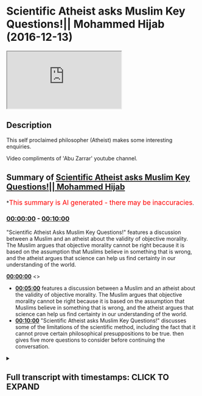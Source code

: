 # Scientific Atheist asks Muslim Key Questions!|| Mohammed Hijab (2016-12-13)

<iframe loading='lazy' src='https://www.youtube.com/embed/cZw4ur_zzRU'></iframe>

## Description

This self proclaimed philosopher (Atheist) makes some interesting enquiries. 

Video compliments of 'Abu Zarrar' youtube channel.

## Summary of [Scientific Atheist asks Muslim Key Questions!|| Mohammed Hijab](https://www.youtube.com/watch?v=cZw4ur_zzRU)


*<span style="color:red; font-size:125%">This summary is AI generated - there may be inaccuracies</span>.

### [00:00:00](https://www.youtube.com/watch?v=cZw4ur_zzRU&t=0) - [00:10:00](https://www.youtube.com/watch?v=cZw4ur_zzRU&t=600)

 "Scientific Atheist Asks Muslim Key Questions!" features a discussion between a Muslim and an atheist about the validity of objective morality. The Muslim argues that objective morality cannot be right because it is based on the assumption that Muslims believe in something that is wrong, and the atheist argues that science can help us find certainty in our understanding of the world.

**[00:00:00](https://www.youtube.com/watch?v=cZw4ur_zzRU&t=0)** <>
* **[00:05:00](https://www.youtube.com/watch?v=cZw4ur_zzRU&t=300)** features a discussion between a Muslim and an atheist about the validity of objective morality. The Muslim argues that objective morality cannot be right because it is based on the assumption that Muslims believe in something that is wrong, and the atheist argues that science can help us find certainty in our understanding of the world.
* **[00:10:00](https://www.youtube.com/watch?v=cZw4ur_zzRU&t=600)**  "Scientific Atheist asks Muslim Key Questions!" discusses some of the limitations of the scientific method, including the fact that it cannot prove certain philosophical presuppositions to be true. then gives five more questions to consider before continuing the conversation.

<details><summary><h2>Full transcript with timestamps: CLICK TO EXPAND</h2></summary>

[0:00:00](https://youtu.be/cZw4ur_zzRU?t=0) you're incorrectly defined morality  
[0:00:04](https://youtu.be/cZw4ur_zzRU?t=4) where we start in in the line of  
[0:00:05](https://youtu.be/cZw4ur_zzRU?t=5) discussion we both uh failed to define  
[0:00:08](https://youtu.be/cZw4ur_zzRU?t=8) it  
[0:00:11](https://youtu.be/cZw4ur_zzRU?t=11) yes so how would you define morality  
[0:00:12](https://youtu.be/cZw4ur_zzRU?t=12) yeah well like i said i use the sam  
[0:00:14](https://youtu.be/cZw4ur_zzRU?t=14) harris model whereas the worst suffering  
[0:00:16](https://youtu.be/cZw4ur_zzRU?t=16) for all humans is at one end anything  
[0:00:19](https://youtu.be/cZw4ur_zzRU?t=19) that helps us move away from suffering  
[0:00:22](https://youtu.be/cZw4ur_zzRU?t=22) how could that be object how could you  
[0:00:23](https://youtu.be/cZw4ur_zzRU?t=23) create an objective morality from that  
[0:00:24](https://youtu.be/cZw4ur_zzRU?t=24) because he does as i said before  
[0:00:26](https://youtu.be/cZw4ur_zzRU?t=26) the reason why he believes in this model  
[0:00:28](https://youtu.be/cZw4ur_zzRU?t=28) of consequentialism is because  
[0:00:31](https://youtu.be/cZw4ur_zzRU?t=31) he operates on a utility presumption  
[0:00:33](https://youtu.be/cZw4ur_zzRU?t=33) okay so what is most useful for human  
[0:00:35](https://youtu.be/cZw4ur_zzRU?t=35) beings is that which is most best for  
[0:00:37](https://youtu.be/cZw4ur_zzRU?t=37) human beings  
[0:00:38](https://youtu.be/cZw4ur_zzRU?t=38) this moral presupposition cannot be  
[0:00:41](https://youtu.be/cZw4ur_zzRU?t=41) substantiated or proven objectively  
[0:00:44](https://youtu.be/cZw4ur_zzRU?t=44) therefore it would be arguing in a  
[0:00:45](https://youtu.be/cZw4ur_zzRU?t=45) circle to say okay well we're going to  
[0:00:47](https://youtu.be/cZw4ur_zzRU?t=47) employ a italian almost utilitarian  
[0:00:49](https://youtu.be/cZw4ur_zzRU?t=49) principle model yeah you know although  
[0:00:52](https://youtu.be/cZw4ur_zzRU?t=52) although it's a little bit different  
[0:00:53](https://youtu.be/cZw4ur_zzRU?t=53) yeah well i think i think two things so  
[0:00:57](https://youtu.be/cZw4ur_zzRU?t=57) i accidentally said yes to something i  
[0:00:58](https://youtu.be/cZw4ur_zzRU?t=58) shouldn't which was that  
[0:01:00](https://youtu.be/cZw4ur_zzRU?t=60) [Music]  
[0:01:01](https://youtu.be/cZw4ur_zzRU?t=61) you said it can't be objectively found  
[0:01:03](https://youtu.be/cZw4ur_zzRU?t=63) that morality  
[0:01:04](https://youtu.be/cZw4ur_zzRU?t=64) any form of morality could be  
[0:01:06](https://youtu.be/cZw4ur_zzRU?t=66) objectified  
[0:01:08](https://youtu.be/cZw4ur_zzRU?t=68) but  
[0:01:09](https://youtu.be/cZw4ur_zzRU?t=69) it could be if we have better technology  
[0:01:11](https://youtu.be/cZw4ur_zzRU?t=71) which is his argument if we were to  
[0:01:13](https://youtu.be/cZw4ur_zzRU?t=73) measure  
[0:01:14](https://youtu.be/cZw4ur_zzRU?t=74) we could measure something  
[0:01:16](https://youtu.be/cZw4ur_zzRU?t=76) then uh if we wrote laws and said follow  
[0:01:19](https://youtu.be/cZw4ur_zzRU?t=79) this principle these ways of being and  
[0:01:21](https://youtu.be/cZw4ur_zzRU?t=81) you will have less  
[0:01:23](https://youtu.be/cZw4ur_zzRU?t=83) yeah that would be our morale okay so  
[0:01:25](https://youtu.be/cZw4ur_zzRU?t=85) the presumption here or the  
[0:01:26](https://youtu.be/cZw4ur_zzRU?t=86) presupposition  
[0:01:28](https://youtu.be/cZw4ur_zzRU?t=88) is that suffering is bad yeah  
[0:01:30](https://youtu.be/cZw4ur_zzRU?t=90) and that's by the way the the problem of  
[0:01:32](https://youtu.be/cZw4ur_zzRU?t=92) evil the problem of evil which is the  
[0:01:34](https://youtu.be/cZw4ur_zzRU?t=94) one of the main objective objections of  
[0:01:36](https://youtu.be/cZw4ur_zzRU?t=96) atheists  
[0:01:37](https://youtu.be/cZw4ur_zzRU?t=97) is based on this presupposition  
[0:01:40](https://youtu.be/cZw4ur_zzRU?t=100) the question would be  
[0:01:42](https://youtu.be/cZw4ur_zzRU?t=102) why how can you prove that suffering is  
[0:01:44](https://youtu.be/cZw4ur_zzRU?t=104) bad point one from an atheistic  
[0:01:46](https://youtu.be/cZw4ur_zzRU?t=106) perspective objectively  
[0:01:48](https://youtu.be/cZw4ur_zzRU?t=108) and two how can you prove that such a  
[0:01:49](https://youtu.be/cZw4ur_zzRU?t=109) thing going back to the problem of evil  
[0:01:52](https://youtu.be/cZw4ur_zzRU?t=112) as evil exists as one objective reality  
[0:01:55](https://youtu.be/cZw4ur_zzRU?t=115) yeah well um  
[0:01:57](https://youtu.be/cZw4ur_zzRU?t=117) i go to richard dawkins it's sort of  
[0:01:58](https://youtu.be/cZw4ur_zzRU?t=118) like a ticket  
[0:02:00](https://youtu.be/cZw4ur_zzRU?t=120) sometimes  
[0:02:01](https://youtu.be/cZw4ur_zzRU?t=121) you can ask the wrong questions if you  
[0:02:03](https://youtu.be/cZw4ur_zzRU?t=123) like ask  
[0:02:04](https://youtu.be/cZw4ur_zzRU?t=124) what does a rainbow smell like  
[0:02:06](https://youtu.be/cZw4ur_zzRU?t=126) i  
[0:02:08](https://youtu.be/cZw4ur_zzRU?t=128) you can ask the wrong question  
[0:02:09](https://youtu.be/cZw4ur_zzRU?t=129) yeah but just don't  
[0:02:11](https://youtu.be/cZw4ur_zzRU?t=131) um  
[0:02:15](https://youtu.be/cZw4ur_zzRU?t=135) you're saying about objectifying how can  
[0:02:17](https://youtu.be/cZw4ur_zzRU?t=137) you prove that suffering is objectively  
[0:02:30](https://youtu.be/cZw4ur_zzRU?t=150) you crave certainty and you don't want  
[0:02:32](https://youtu.be/cZw4ur_zzRU?t=152) to be  
[0:02:33](https://youtu.be/cZw4ur_zzRU?t=153) floating about  
[0:02:34](https://youtu.be/cZw4ur_zzRU?t=154) but floor the word floor once again  
[0:02:37](https://youtu.be/cZw4ur_zzRU?t=157) is something which relies on some kind  
[0:02:39](https://youtu.be/cZw4ur_zzRU?t=159) of reality  
[0:02:40](https://youtu.be/cZw4ur_zzRU?t=160) [Music]  
[0:02:58](https://youtu.be/cZw4ur_zzRU?t=178) [Music]  
[0:03:02](https://youtu.be/cZw4ur_zzRU?t=182) like you wouldn't ask that question if  
[0:03:04](https://youtu.be/cZw4ur_zzRU?t=184) you're a different person  
[0:03:06](https://youtu.be/cZw4ur_zzRU?t=186) i don't understand  
[0:03:08](https://youtu.be/cZw4ur_zzRU?t=188) you wouldn't ask that question if you're  
[0:03:09](https://youtu.be/cZw4ur_zzRU?t=189) a different person  
[0:03:11](https://youtu.be/cZw4ur_zzRU?t=191) you think that question has validity but  
[0:03:14](https://youtu.be/cZw4ur_zzRU?t=194) it doesn't mean anything  
[0:03:16](https://youtu.be/cZw4ur_zzRU?t=196) okay i mean one can say that about  
[0:03:18](https://youtu.be/cZw4ur_zzRU?t=198) almost anything or any statement that  
[0:03:20](https://youtu.be/cZw4ur_zzRU?t=200) anyone makes  
[0:03:22](https://youtu.be/cZw4ur_zzRU?t=202) um  
[0:03:22](https://youtu.be/cZw4ur_zzRU?t=202) yes that's that's the thing we have to  
[0:03:24](https://youtu.be/cZw4ur_zzRU?t=204) raise above our ground and then like  
[0:03:27](https://youtu.be/cZw4ur_zzRU?t=207) float and then like encapsulate our ways  
[0:03:29](https://youtu.be/cZw4ur_zzRU?t=209) of being  
[0:03:31](https://youtu.be/cZw4ur_zzRU?t=211) i accept but let's go back to your point  
[0:03:33](https://youtu.be/cZw4ur_zzRU?t=213) richard dawkins you mentioned him he's  
[0:03:35](https://youtu.be/cZw4ur_zzRU?t=215) another person who doesn't believe in  
[0:03:36](https://youtu.be/cZw4ur_zzRU?t=216) objective morality yet yes yeah this is  
[0:03:38](https://youtu.be/cZw4ur_zzRU?t=218) what i find interesting about richard  
[0:03:40](https://youtu.be/cZw4ur_zzRU?t=220) dawkins  
[0:03:41](https://youtu.be/cZw4ur_zzRU?t=221) richard dawkins  
[0:03:43](https://youtu.be/cZw4ur_zzRU?t=223) listen listen to me right  
[0:03:45](https://youtu.be/cZw4ur_zzRU?t=225) i mean if you look if you watch i go on  
[0:03:46](https://youtu.be/cZw4ur_zzRU?t=226) youtube sometimes i  
[0:03:48](https://youtu.be/cZw4ur_zzRU?t=228) i see some things like recommended  
[0:03:50](https://youtu.be/cZw4ur_zzRU?t=230) videos listening so richard dawkins  
[0:03:51](https://youtu.be/cZw4ur_zzRU?t=231) right i click it and he's like having an  
[0:03:54](https://youtu.be/cZw4ur_zzRU?t=234) argument of a muslim yeah  
[0:03:56](https://youtu.be/cZw4ur_zzRU?t=236) and then to really catch the muslim out  
[0:03:58](https://youtu.be/cZw4ur_zzRU?t=238) and to attack the muslim finish off the  
[0:03:59](https://youtu.be/cZw4ur_zzRU?t=239) muslim he said something like  
[0:04:01](https://youtu.be/cZw4ur_zzRU?t=241) oh so what's the islamic punishment of  
[0:04:03](https://youtu.be/cZw4ur_zzRU?t=243) apostasy and you know the muslim is  
[0:04:05](https://youtu.be/cZw4ur_zzRU?t=245) shaken up a little bit he doesn't know  
[0:04:06](https://youtu.be/cZw4ur_zzRU?t=246) how to answer him or whatever yeah  
[0:04:09](https://youtu.be/cZw4ur_zzRU?t=249) okay hold on i mean  
[0:04:12](https://youtu.be/cZw4ur_zzRU?t=252) richard dawkins if you read his god  
[0:04:14](https://youtu.be/cZw4ur_zzRU?t=254) delusion  
[0:04:15](https://youtu.be/cZw4ur_zzRU?t=255) he admits to  
[0:04:17](https://youtu.be/cZw4ur_zzRU?t=257) that the fact that there is no objective  
[0:04:18](https://youtu.be/cZw4ur_zzRU?t=258) morality  
[0:04:20](https://youtu.be/cZw4ur_zzRU?t=260) if  
[0:04:21](https://youtu.be/cZw4ur_zzRU?t=261) and by the way he's caricaturing the  
[0:04:22](https://youtu.be/cZw4ur_zzRU?t=262) islamic model of apostasy and  
[0:04:25](https://youtu.be/cZw4ur_zzRU?t=265) the whole thing there and how it all  
[0:04:27](https://youtu.be/cZw4ur_zzRU?t=267) works but let's assume that his model is  
[0:04:29](https://youtu.be/cZw4ur_zzRU?t=269) exactly what  
[0:04:31](https://youtu.be/cZw4ur_zzRU?t=271) exactly what he believes is if someone  
[0:04:33](https://youtu.be/cZw4ur_zzRU?t=273) becomes muslim then this believer he's  
[0:04:34](https://youtu.be/cZw4ur_zzRU?t=274) trying to pull out or pluck out the  
[0:04:36](https://youtu.be/cZw4ur_zzRU?t=276) non-muslim  
[0:04:38](https://youtu.be/cZw4ur_zzRU?t=278) that you know you have to kill him  
[0:04:40](https://youtu.be/cZw4ur_zzRU?t=280) in any case in any situation that's what  
[0:04:42](https://youtu.be/cZw4ur_zzRU?t=282) the kind of caricature that he wants to  
[0:04:44](https://youtu.be/cZw4ur_zzRU?t=284) present for for muslims which isn't by  
[0:04:46](https://youtu.be/cZw4ur_zzRU?t=286) the way obviously he's completely  
[0:04:47](https://youtu.be/cZw4ur_zzRU?t=287) caricatured it's not true  
[0:04:50](https://youtu.be/cZw4ur_zzRU?t=290) but then that's his that's one of his  
[0:04:51](https://youtu.be/cZw4ur_zzRU?t=291) main arguments against muslims when you  
[0:04:53](https://youtu.be/cZw4ur_zzRU?t=293) when you click on the videos right  
[0:04:54](https://youtu.be/cZw4ur_zzRU?t=294) you'll see it online  
[0:04:55](https://youtu.be/cZw4ur_zzRU?t=295) the issue is he can't even prove that  
[0:04:58](https://youtu.be/cZw4ur_zzRU?t=298) had that been the case that that would  
[0:05:00](https://youtu.be/cZw4ur_zzRU?t=300) be a bad thing  
[0:05:01](https://youtu.be/cZw4ur_zzRU?t=301) objectively  
[0:05:02](https://youtu.be/cZw4ur_zzRU?t=302) so it's kind of it's a ridiculous  
[0:05:04](https://youtu.be/cZw4ur_zzRU?t=304) argument that's why actually richard  
[0:05:05](https://youtu.be/cZw4ur_zzRU?t=305) dawkins it's interesting you mention his  
[0:05:07](https://youtu.be/cZw4ur_zzRU?t=307) name  
[0:05:08](https://youtu.be/cZw4ur_zzRU?t=308) as a biologist okay his credit is where  
[0:05:10](https://youtu.be/cZw4ur_zzRU?t=310) credit is where credit is due yeah he  
[0:05:12](https://youtu.be/cZw4ur_zzRU?t=312) might be a really good biologist but as  
[0:05:14](https://youtu.be/cZw4ur_zzRU?t=314) a philosopher i find that  
[0:05:16](https://youtu.be/cZw4ur_zzRU?t=316) he's probably one of the weakest  
[0:05:18](https://youtu.be/cZw4ur_zzRU?t=318) i mean he's got a really weak philosophy  
[0:05:20](https://youtu.be/cZw4ur_zzRU?t=320) incredibly weak i mean look how easily  
[0:05:22](https://youtu.be/cZw4ur_zzRU?t=322) we could just identify his weakness  
[0:05:24](https://youtu.be/cZw4ur_zzRU?t=324) i think sorry don't you think there's a  
[0:05:26](https://youtu.be/cZw4ur_zzRU?t=326) point to it basically what he's trying  
[0:05:27](https://youtu.be/cZw4ur_zzRU?t=327) to say the objective morality which is  
[0:05:30](https://youtu.be/cZw4ur_zzRU?t=330) being uh mentioned in quran  
[0:05:32](https://youtu.be/cZw4ur_zzRU?t=332) it can't be right because it's actually  
[0:05:35](https://youtu.be/cZw4ur_zzRU?t=335) saying that for apostasy you are killing  
[0:05:37](https://youtu.be/cZw4ur_zzRU?t=337) somebody but how can you prove this okay  
[0:05:39](https://youtu.be/cZw4ur_zzRU?t=339) day and age yes that objective morality  
[0:05:41](https://youtu.be/cZw4ur_zzRU?t=341) doesn't really well this is the  
[0:05:42](https://youtu.be/cZw4ur_zzRU?t=342) animation yeah okay  
[0:05:44](https://youtu.be/cZw4ur_zzRU?t=344) so i think i think that maybe his point  
[0:05:46](https://youtu.be/cZw4ur_zzRU?t=346) yeah that is his point you're absolutely  
[0:05:48](https://youtu.be/cZw4ur_zzRU?t=348) right that you're you're completely  
[0:05:49](https://youtu.be/cZw4ur_zzRU?t=349) right that is this point but the  
[0:05:50](https://youtu.be/cZw4ur_zzRU?t=350) question is  
[0:05:51](https://youtu.be/cZw4ur_zzRU?t=351) first place in the first place how can  
[0:05:53](https://youtu.be/cZw4ur_zzRU?t=353) you prove that anything is right and  
[0:05:55](https://youtu.be/cZw4ur_zzRU?t=355) anything is irrespective of his belief  
[0:05:58](https://youtu.be/cZw4ur_zzRU?t=358) the belief of the uh  
[0:06:00](https://youtu.be/cZw4ur_zzRU?t=360) muslims or uh no i'm just let's just  
[0:06:02](https://youtu.be/cZw4ur_zzRU?t=362) assume that what he believes  
[0:06:05](https://youtu.be/cZw4ur_zzRU?t=365) assume that exactly what he believes  
[0:06:07](https://youtu.be/cZw4ur_zzRU?t=367) about islamic apostasy is correct which  
[0:06:09](https://youtu.be/cZw4ur_zzRU?t=369) i don't believe he understands i think  
[0:06:11](https://youtu.be/cZw4ur_zzRU?t=371) he's got a weakness in understanding  
[0:06:12](https://youtu.be/cZw4ur_zzRU?t=372) apostasy and islam religion  
[0:06:14](https://youtu.be/cZw4ur_zzRU?t=374) and philosophy he's good at biology  
[0:06:16](https://youtu.be/cZw4ur_zzRU?t=376) that's where he should stay  
[0:06:18](https://youtu.be/cZw4ur_zzRU?t=378) but not seriously he's good about it he  
[0:06:20](https://youtu.be/cZw4ur_zzRU?t=380) doesn't think he's ready  
[0:06:21](https://youtu.be/cZw4ur_zzRU?t=381) i'm not really yeah i mean i haven't  
[0:06:23](https://youtu.be/cZw4ur_zzRU?t=383) looked into it  
[0:06:25](https://youtu.be/cZw4ur_zzRU?t=385) but just to sort of yes you can but i'll  
[0:06:27](https://youtu.be/cZw4ur_zzRU?t=387) just just finish this question  
[0:06:29](https://youtu.be/cZw4ur_zzRU?t=389) um  
[0:06:30](https://youtu.be/cZw4ur_zzRU?t=390) this is the point  
[0:06:32](https://youtu.be/cZw4ur_zzRU?t=392) the day and age the sociological time  
[0:06:35](https://youtu.be/cZw4ur_zzRU?t=395) frame  
[0:06:35](https://youtu.be/cZw4ur_zzRU?t=395) cannot be a measure for true or valid  
[0:06:39](https://youtu.be/cZw4ur_zzRU?t=399) object or morality you can't say that  
[0:06:40](https://youtu.be/cZw4ur_zzRU?t=400) just because today we think this that's  
[0:06:42](https://youtu.be/cZw4ur_zzRU?t=402) what that's correct  
[0:06:44](https://youtu.be/cZw4ur_zzRU?t=404) in 1933 when hitler was elected as  
[0:06:47](https://youtu.be/cZw4ur_zzRU?t=407) you know not hitler was elected but when  
[0:06:48](https://youtu.be/cZw4ur_zzRU?t=408) he was when the nazi party was  
[0:06:51](https://youtu.be/cZw4ur_zzRU?t=411) was  
[0:06:52](https://youtu.be/cZw4ur_zzRU?t=412) elected if you will it was on my  
[0:06:54](https://youtu.be/cZw4ur_zzRU?t=414) majority nazi party election in 1933  
[0:06:57](https://youtu.be/cZw4ur_zzRU?t=417) in the march elections and in germany  
[0:07:00](https://youtu.be/cZw4ur_zzRU?t=420) that's what the german people a lot of  
[0:07:01](https://youtu.be/cZw4ur_zzRU?t=421) the electorate wanted now if we go back  
[0:07:03](https://youtu.be/cZw4ur_zzRU?t=423) to that kind of reasoning so okay if  
[0:07:05](https://youtu.be/cZw4ur_zzRU?t=425) they go in and said the same thing today  
[0:07:07](https://youtu.be/cZw4ur_zzRU?t=427) that's what we like  
[0:07:08](https://youtu.be/cZw4ur_zzRU?t=428) and therefore you have a very structured  
[0:07:10](https://youtu.be/cZw4ur_zzRU?t=430) morality so you can't prove morality in  
[0:07:13](https://youtu.be/cZw4ur_zzRU?t=433) a scientific way  
[0:07:14](https://youtu.be/cZw4ur_zzRU?t=434) uh more in a mathematical way so he  
[0:07:17](https://youtu.be/cZw4ur_zzRU?t=437) can't say that okay because muslims  
[0:07:19](https://youtu.be/cZw4ur_zzRU?t=439) believe in whatever it is that they may  
[0:07:20](https://youtu.be/cZw4ur_zzRU?t=440) believe in that therefore islam is wrong  
[0:07:22](https://youtu.be/cZw4ur_zzRU?t=442) it's not even a it's not even an  
[0:07:24](https://youtu.be/cZw4ur_zzRU?t=444) argument it's an emotional argument  
[0:07:25](https://youtu.be/cZw4ur_zzRU?t=445) that's what it is it's an emotional  
[0:07:27](https://youtu.be/cZw4ur_zzRU?t=447) argument which appeals to by the way  
[0:07:28](https://youtu.be/cZw4ur_zzRU?t=448) western supremacist i thought and i'll  
[0:07:31](https://youtu.be/cZw4ur_zzRU?t=451) tell you why  
[0:07:32](https://youtu.be/cZw4ur_zzRU?t=452) because  
[0:07:34](https://youtu.be/cZw4ur_zzRU?t=454) he has already assumed  
[0:07:36](https://youtu.be/cZw4ur_zzRU?t=456) he's already assumed a western  
[0:07:38](https://youtu.be/cZw4ur_zzRU?t=458) uh self-congratulations so he's  
[0:07:40](https://youtu.be/cZw4ur_zzRU?t=460) congratulated himself as a westerner the  
[0:07:43](https://youtu.be/cZw4ur_zzRU?t=463) enlightenment period is correct yeah  
[0:07:45](https://youtu.be/cZw4ur_zzRU?t=465) he's self-aggrandizing and he thinks  
[0:07:47](https://youtu.be/cZw4ur_zzRU?t=467) that we all ought to  
[0:07:49](https://youtu.be/cZw4ur_zzRU?t=469) basically the rest of the world  
[0:07:51](https://youtu.be/cZw4ur_zzRU?t=471) ought to resume the western man's image  
[0:07:54](https://youtu.be/cZw4ur_zzRU?t=474) we all have been built or created in the  
[0:07:56](https://youtu.be/cZw4ur_zzRU?t=476) western man's image so everyone has to  
[0:07:58](https://youtu.be/cZw4ur_zzRU?t=478) comply by uh enlightenment morality  
[0:08:01](https://youtu.be/cZw4ur_zzRU?t=481) although according to his own philosophy  
[0:08:03](https://youtu.be/cZw4ur_zzRU?t=483) you can't even substantiate  
[0:08:04](https://youtu.be/cZw4ur_zzRU?t=484) enlightenment morality i think  
[0:08:06](https://youtu.be/cZw4ur_zzRU?t=486) i'm sorry i've been talking for a while  
[0:08:08](https://youtu.be/cZw4ur_zzRU?t=488) yeah  
[0:08:10](https://youtu.be/cZw4ur_zzRU?t=490) to go off  
[0:08:16](https://youtu.be/cZw4ur_zzRU?t=496) you said something about you can't  
[0:08:17](https://youtu.be/cZw4ur_zzRU?t=497) objectify the quran either so  
[0:08:20](https://youtu.be/cZw4ur_zzRU?t=500) your need for this objectification yeah  
[0:08:22](https://youtu.be/cZw4ur_zzRU?t=502) all that's happening in this  
[0:08:23](https://youtu.be/cZw4ur_zzRU?t=503) conversation is i'm advocating for  
[0:08:25](https://youtu.be/cZw4ur_zzRU?t=505) scientific objectification you are  
[0:08:27](https://youtu.be/cZw4ur_zzRU?t=507) advocating for  
[0:08:30](https://youtu.be/cZw4ur_zzRU?t=510) what so do do you believe in scientism  
[0:08:32](https://youtu.be/cZw4ur_zzRU?t=512) as a as a paradigm as a way to to know  
[0:08:35](https://youtu.be/cZw4ur_zzRU?t=515) the world in a complete sense  
[0:08:37](https://youtu.be/cZw4ur_zzRU?t=517) um  
[0:08:41](https://youtu.be/cZw4ur_zzRU?t=521) objectivism so how would that work do  
[0:08:43](https://youtu.be/cZw4ur_zzRU?t=523) you believe that science is a is a means  
[0:08:45](https://youtu.be/cZw4ur_zzRU?t=525) by which and through which we can find  
[0:08:47](https://youtu.be/cZw4ur_zzRU?t=527) certainty in every aspect of life  
[0:08:50](https://youtu.be/cZw4ur_zzRU?t=530) um that's what you were alluding to  
[0:08:52](https://youtu.be/cZw4ur_zzRU?t=532) yeah this question has got like a couple  
[0:08:54](https://youtu.be/cZw4ur_zzRU?t=534) of uh hooks baits a couple of baits um  
[0:08:58](https://youtu.be/cZw4ur_zzRU?t=538) i would say uh  
[0:08:59](https://youtu.be/cZw4ur_zzRU?t=539) we all got first first person  
[0:09:01](https://youtu.be/cZw4ur_zzRU?t=541) perspective yeah and that's quite solid  
[0:09:03](https://youtu.be/cZw4ur_zzRU?t=543) we can't get away from that but yeah  
[0:09:05](https://youtu.be/cZw4ur_zzRU?t=545) then science and rationality  
[0:09:07](https://youtu.be/cZw4ur_zzRU?t=547) is that yeah in my opinion by far the  
[0:09:09](https://youtu.be/cZw4ur_zzRU?t=549) greatest thing  
[0:09:10](https://youtu.be/cZw4ur_zzRU?t=550) so do you think that we can find out the  
[0:09:11](https://youtu.be/cZw4ur_zzRU?t=551) truth of morality  
[0:09:13](https://youtu.be/cZw4ur_zzRU?t=553) you know of the world around us using  
[0:09:15](https://youtu.be/cZw4ur_zzRU?t=555) these methods science uh if we define  
[0:09:17](https://youtu.be/cZw4ur_zzRU?t=557) what morality is which sam harris did  
[0:09:19](https://youtu.be/cZw4ur_zzRU?t=559) which i agree which is to move away from  
[0:09:21](https://youtu.be/cZw4ur_zzRU?t=561) suffering yes we can use science to um  
[0:09:24](https://youtu.be/cZw4ur_zzRU?t=564) not not objectify because what you're  
[0:09:25](https://youtu.be/cZw4ur_zzRU?t=565) trying to do which i  
[0:09:27](https://youtu.be/cZw4ur_zzRU?t=567) believe is wrong is you're trying to  
[0:09:28](https://youtu.be/cZw4ur_zzRU?t=568) root um  
[0:09:30](https://youtu.be/cZw4ur_zzRU?t=570) our thoughts into like reality so as if  
[0:09:34](https://youtu.be/cZw4ur_zzRU?t=574) but that's just wrong so all we can do  
[0:09:36](https://youtu.be/cZw4ur_zzRU?t=576) is make a bubble by which we all confirm  
[0:09:39](https://youtu.be/cZw4ur_zzRU?t=579) it to be true  
[0:09:40](https://youtu.be/cZw4ur_zzRU?t=580) is science a way we can find out the  
[0:09:41](https://youtu.be/cZw4ur_zzRU?t=581) truth about the world  
[0:09:43](https://youtu.be/cZw4ur_zzRU?t=583) in a certain way  
[0:09:46](https://youtu.be/cZw4ur_zzRU?t=586) okay if that's what you believe in  
[0:09:48](https://youtu.be/cZw4ur_zzRU?t=588) then i'm going to tell you some things  
[0:09:49](https://youtu.be/cZw4ur_zzRU?t=589) and i want you to explain them to me all  
[0:09:50](https://youtu.be/cZw4ur_zzRU?t=590) right okay well okay  
[0:09:53](https://youtu.be/cZw4ur_zzRU?t=593) number one  
[0:09:55](https://youtu.be/cZw4ur_zzRU?t=595) science  
[0:09:56](https://youtu.be/cZw4ur_zzRU?t=596) using the scientific method  
[0:09:58](https://youtu.be/cZw4ur_zzRU?t=598) you cannot prove anything mathematical  
[0:10:01](https://youtu.be/cZw4ur_zzRU?t=601) because science and maths are two  
[0:10:02](https://youtu.be/cZw4ur_zzRU?t=602) different paradigms number two  
[0:10:05](https://youtu.be/cZw4ur_zzRU?t=605) using the scientific method  
[0:10:07](https://youtu.be/cZw4ur_zzRU?t=607) you cannot prove that science itself  
[0:10:12](https://youtu.be/cZw4ur_zzRU?t=612) is certain  
[0:10:13](https://youtu.be/cZw4ur_zzRU?t=613) because you cannot because the science  
[0:10:14](https://youtu.be/cZw4ur_zzRU?t=614) itself is underpinned with philosophical  
[0:10:16](https://youtu.be/cZw4ur_zzRU?t=616) underpinnings yes  
[0:10:18](https://youtu.be/cZw4ur_zzRU?t=618) you cannot  
[0:10:19](https://youtu.be/cZw4ur_zzRU?t=619) you cannot examine those philosophical  
[0:10:21](https://youtu.be/cZw4ur_zzRU?t=621) underpinnings using the scientific  
[0:10:23](https://youtu.be/cZw4ur_zzRU?t=623) method no number three  
[0:10:26](https://youtu.be/cZw4ur_zzRU?t=626) what can i just one more i think you're  
[0:10:28](https://youtu.be/cZw4ur_zzRU?t=628) on four but go on number three  
[0:10:30](https://youtu.be/cZw4ur_zzRU?t=630) science cannot objectify or reason  
[0:10:33](https://youtu.be/cZw4ur_zzRU?t=633) morality  
[0:10:35](https://youtu.be/cZw4ur_zzRU?t=635) you cannot use the scientific method to  
[0:10:37](https://youtu.be/cZw4ur_zzRU?t=637) to churn out what is a true morality or  
[0:10:39](https://youtu.be/cZw4ur_zzRU?t=639) what is a false morality okay  
[0:10:41](https://youtu.be/cZw4ur_zzRU?t=641) that's three i can give you one more  
[0:10:43](https://youtu.be/cZw4ur_zzRU?t=643) which is really a trump card  
[0:10:45](https://youtu.be/cZw4ur_zzRU?t=645) number four  
[0:10:47](https://youtu.be/cZw4ur_zzRU?t=647) there is a presupposition of science  
[0:10:49](https://youtu.be/cZw4ur_zzRU?t=649) that rationality  
[0:10:51](https://youtu.be/cZw4ur_zzRU?t=651) and empiricism  
[0:10:52](https://youtu.be/cZw4ur_zzRU?t=652) are true  
[0:10:54](https://youtu.be/cZw4ur_zzRU?t=654) science cannot prove those  
[0:10:55](https://youtu.be/cZw4ur_zzRU?t=655) presuppositions to be true yeah okay  
[0:10:58](https://youtu.be/cZw4ur_zzRU?t=658) okay so um so how can you solve those  
[0:11:00](https://youtu.be/cZw4ur_zzRU?t=660) issues before we can continue yeah yeah  
[0:11:02](https://youtu.be/cZw4ur_zzRU?t=662) because we can't say that it can give us  
[0:11:03](https://youtu.be/cZw4ur_zzRU?t=663) certainty yeah without proving it in the  
[0:11:05](https://youtu.be/cZw4ur_zzRU?t=665) first no i i like them for i like them  
[0:11:07](https://youtu.be/cZw4ur_zzRU?t=667) they're good very good questions um  
[0:11:10](https://youtu.be/cZw4ur_zzRU?t=670) i just got a compute yeah yeah no no  
[0:11:12](https://youtu.be/cZw4ur_zzRU?t=672) just give me a minute  
[0:11:14](https://youtu.be/cZw4ur_zzRU?t=674) quite a good place  
[0:11:23](https://youtu.be/cZw4ur_zzRU?t=683) um  
[0:11:23](https://youtu.be/cZw4ur_zzRU?t=683) number two is the most interesting which  
[0:11:25](https://youtu.be/cZw4ur_zzRU?t=685) is  
[0:11:26](https://youtu.be/cZw4ur_zzRU?t=686) all rationality of philosophical  
[0:11:28](https://youtu.be/cZw4ur_zzRU?t=688) underpinnings which almost like  
[0:11:31](https://youtu.be/cZw4ur_zzRU?t=691) invalidate it yeah but um  
[0:11:36](https://youtu.be/cZw4ur_zzRU?t=696) [Music]  
[0:11:37](https://youtu.be/cZw4ur_zzRU?t=697) so you've asked like very big questions  
[0:11:39](https://youtu.be/cZw4ur_zzRU?t=699) and we've got a crowd i'm on the spot  
[0:11:41](https://youtu.be/cZw4ur_zzRU?t=701) i've got to try and give you back these  
[0:11:42](https://youtu.be/cZw4ur_zzRU?t=702) answers cameras biggest corners  
[0:11:46](https://youtu.be/cZw4ur_zzRU?t=706) that's nice  
[0:11:48](https://youtu.be/cZw4ur_zzRU?t=708) no but you're a nice gentleman i'm not  
[0:11:50](https://youtu.be/cZw4ur_zzRU?t=710) trying to put you on the spot genuinely  
[0:11:52](https://youtu.be/cZw4ur_zzRU?t=712) no no i mean i think you're i think  
[0:11:53](https://youtu.be/cZw4ur_zzRU?t=713) you're a sincere person i think you the  
[0:11:55](https://youtu.be/cZw4ur_zzRU?t=715) way you've spoken to me is open-minded  
[0:11:57](https://youtu.be/cZw4ur_zzRU?t=717) so what i'm saying is you the scientism  
[0:11:59](https://youtu.be/cZw4ur_zzRU?t=719) or the idea that you can objectify  
[0:12:01](https://youtu.be/cZw4ur_zzRU?t=721) things with science has serious  
[0:12:02](https://youtu.be/cZw4ur_zzRU?t=722) limitations let me go forward and just  
[0:12:04](https://youtu.be/cZw4ur_zzRU?t=724) say one more thing yeah  
[0:12:06](https://youtu.be/cZw4ur_zzRU?t=726) well  
[0:12:07](https://youtu.be/cZw4ur_zzRU?t=727) well i've already got four that okay but  
[0:12:10](https://youtu.be/cZw4ur_zzRU?t=730) i'll give you some time to think about  
[0:12:11](https://youtu.be/cZw4ur_zzRU?t=731) that yeah  
[0:12:12](https://youtu.be/cZw4ur_zzRU?t=732) so to progress the conversation they're  
[0:12:14](https://youtu.be/cZw4ur_zzRU?t=734) gonna give five good fifth one  
[0:12:16](https://youtu.be/cZw4ur_zzRU?t=736) [Music]  
[0:12:18](https://youtu.be/cZw4ur_zzRU?t=738) but now you get me to think about things  
</details>